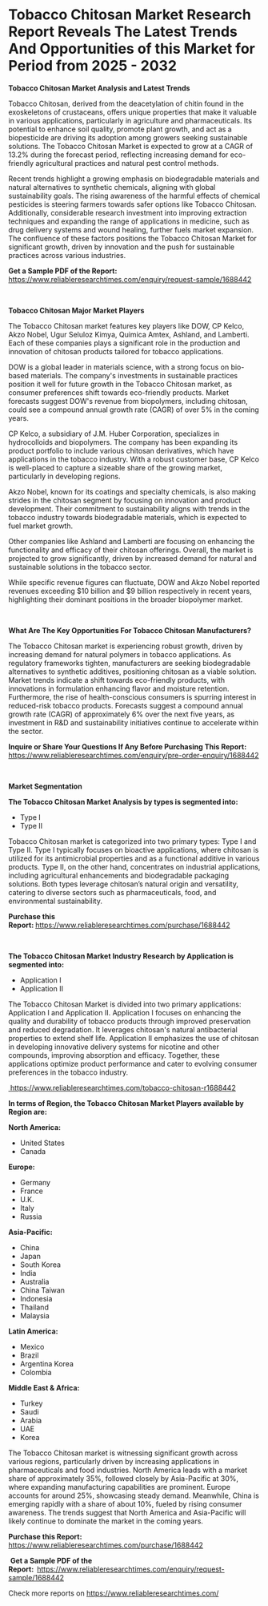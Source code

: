 <p><h1>Tobacco Chitosan Market Research Report Reveals The Latest Trends And Opportunities of this Market for Period from 2025 - 2032</h1></p><p><strong>Tobacco Chitosan Market Analysis and Latest Trends</strong></p>
<p><p>Tobacco Chitosan, derived from the deacetylation of chitin found in the exoskeletons of crustaceans, offers unique properties that make it valuable in various applications, particularly in agriculture and pharmaceuticals. Its potential to enhance soil quality, promote plant growth, and act as a biopesticide are driving its adoption among growers seeking sustainable solutions. The Tobacco Chitosan Market is expected to grow at a CAGR of 13.2% during the forecast period, reflecting increasing demand for eco-friendly agricultural practices and natural pest control methods.</p><p>Recent trends highlight a growing emphasis on biodegradable materials and natural alternatives to synthetic chemicals, aligning with global sustainability goals. The rising awareness of the harmful effects of chemical pesticides is steering farmers towards safer options like Tobacco Chitosan. Additionally, considerable research investment into improving extraction techniques and expanding the range of applications in medicine, such as drug delivery systems and wound healing, further fuels market expansion. The confluence of these factors positions the Tobacco Chitosan Market for significant growth, driven by innovation and the push for sustainable practices across various industries.</p></p>
<p><strong>Get a Sample PDF of the Report:&nbsp;</strong> <a href="https://www.reliableresearchtimes.com/enquiry/request-sample/1688442?utm_campaign=3054&utm_medium=2&utm_source=Github&utm_content=ia&utm_term=26032025&utm_id=tobacco-chitosan">https://www.reliableresearchtimes.com/enquiry/request-sample/1688442</a></p>
<p>&nbsp;</p>
<p><strong>Tobacco Chitosan Major Market Players</strong></p>
<p><p>The Tobacco Chitosan market features key players like DOW, CP Kelco, Akzo Nobel, Ugur Seluloz Kimya, Quimica Amtex, Ashland, and Lamberti. Each of these companies plays a significant role in the production and innovation of chitosan products tailored for tobacco applications.</p><p>DOW is a global leader in materials science, with a strong focus on bio-based materials. The company's investments in sustainable practices position it well for future growth in the Tobacco Chitosan market, as consumer preferences shift towards eco-friendly products. Market forecasts suggest DOW's revenue from biopolymers, including chitosan, could see a compound annual growth rate (CAGR) of over 5% in the coming years.</p><p>CP Kelco, a subsidiary of J.M. Huber Corporation, specializes in hydrocolloids and biopolymers. The company has been expanding its product portfolio to include various chitosan derivatives, which have applications in the tobacco industry. With a robust customer base, CP Kelco is well-placed to capture a sizeable share of the growing market, particularly in developing regions.</p><p>Akzo Nobel, known for its coatings and specialty chemicals, is also making strides in the chitosan segment by focusing on innovation and product development. Their commitment to sustainability aligns with trends in the tobacco industry towards biodegradable materials, which is expected to fuel market growth.</p><p>Other companies like Ashland and Lamberti are focusing on enhancing the functionality and efficacy of their chitosan offerings. Overall, the market is projected to grow significantly, driven by increased demand for natural and sustainable solutions in the tobacco sector.</p><p>While specific revenue figures can fluctuate, DOW and Akzo Nobel reported revenues exceeding $10 billion and $9 billion respectively in recent years, highlighting their dominant positions in the broader biopolymer market.</p></p>
<p>&nbsp;</p>
<p><strong>What Are The Key Opportunities For Tobacco Chitosan Manufacturers?</strong></p>
<p><p>The Tobacco Chitosan market is experiencing robust growth, driven by increasing demand for natural polymers in tobacco applications. As regulatory frameworks tighten, manufacturers are seeking biodegradable alternatives to synthetic additives, positioning chitosan as a viable solution. Market trends indicate a shift towards eco-friendly products, with innovations in formulation enhancing flavor and moisture retention. Furthermore, the rise of health-conscious consumers is spurring interest in reduced-risk tobacco products. Forecasts suggest a compound annual growth rate (CAGR) of approximately 6% over the next five years, as investment in R&D and sustainability initiatives continue to accelerate within the sector.</p></p>
<p><strong>Inquire or Share Your Questions If Any Before Purchasing This Report:</strong> <a href="https://www.reliableresearchtimes.com/enquiry/pre-order-enquiry/1688442?utm_campaign=3054&utm_medium=2&utm_source=Github&utm_content=ia&utm_term=26032025&utm_id=tobacco-chitosan">https://www.reliableresearchtimes.com/enquiry/pre-order-enquiry/1688442</a></p>
<p>&nbsp;</p>
<p><strong>Market Segmentation</strong></p>
<p><strong>The Tobacco Chitosan Market Analysis by types is segmented into:</strong></p>
<p><ul><li>Type I</li><li>Type II</li></ul></p>
<p><p>Tobacco Chitosan market is categorized into two primary types: Type I and Type II. Type I typically focuses on bioactive applications, where chitosan is utilized for its antimicrobial properties and as a functional additive in various products. Type II, on the other hand, concentrates on industrial applications, including agricultural enhancements and biodegradable packaging solutions. Both types leverage chitosan’s natural origin and versatility, catering to diverse sectors such as pharmaceuticals, food, and environmental sustainability.</p></p>
<p><strong>Purchase this Report:&nbsp;</strong><a href="https://www.reliableresearchtimes.com/purchase/1688442?utm_campaign=3054&utm_medium=2&utm_source=Github&utm_content=ia&utm_term=26032025&utm_id=tobacco-chitosan">https://www.reliableresearchtimes.com/purchase/1688442</a></p>
<p>&nbsp;</p>
<p><strong>The Tobacco Chitosan Market Industry Research by Application is segmented into:</strong></p>
<p><ul><li>Application I</li><li>Application II</li></ul></p>
<p><p>The Tobacco Chitosan Market is divided into two primary applications: Application I and Application II. Application I focuses on enhancing the quality and durability of tobacco products through improved preservation and reduced degradation. It leverages chitosan's natural antibacterial properties to extend shelf life. Application II emphasizes the use of chitosan in developing innovative delivery systems for nicotine and other compounds, improving absorption and efficacy. Together, these applications optimize product performance and cater to evolving consumer preferences in the tobacco industry.</p></p>
<p><a href="https://www.reliableresearchtimes.com/tobacco-chitosan-r1688442?utm_campaign=3054&utm_medium=2&utm_source=Github&utm_content=ia&utm_term=26032025&utm_id=tobacco-chitosan">&nbsp;https://www.reliableresearchtimes.com/tobacco-chitosan-r1688442</a></p>
<p><strong>In terms of Region, the Tobacco Chitosan Market Players available by Region are:</strong></p>
<p>
    <p> <strong> North America: </strong>
        <ul>
            <li>United States</li>
            <li>Canada</li>
        </ul>
        </p> 
    <p> <strong> Europe: </strong>
        <ul>
            <li>Germany</li>
            <li>France</li>
            <li>U.K.</li>
            <li>Italy</li>
            <li>Russia</li>
        </ul>
        </p> 
    <p> <strong> Asia-Pacific: </strong>
        <ul>
            <li>China</li>
            <li>Japan</li>
            <li>South Korea</li>
            <li>India</li>
            <li>Australia</li>
            <li>China Taiwan</li>
            <li>Indonesia</li>
            <li>Thailand</li>
            <li>Malaysia</li>
        </ul>
        </p> 
    <p> <strong> Latin America: </strong>
        <ul>
            <li>Mexico</li>
            <li>Brazil</li>
            <li>Argentina Korea</li>
            <li>Colombia</li>
        </ul>
        </p> 
    <p> <strong> Middle East & Africa: </strong>
        <ul>
            <li>Turkey</li>
            <li>Saudi</li>
            <li>Arabia</li>
            <li>UAE</li>
            <li>Korea</li>
        </ul>
    </p>
    </p>
<p><p>The Tobacco Chitosan market is witnessing significant growth across various regions, particularly driven by increasing applications in pharmaceuticals and food industries. North America leads with a market share of approximately 35%, followed closely by Asia-Pacific at 30%, where expanding manufacturing capabilities are prominent. Europe accounts for around 25%, showcasing steady demand. Meanwhile, China is emerging rapidly with a share of about 10%, fueled by rising consumer awareness. The trends suggest that North America and Asia-Pacific will likely continue to dominate the market in the coming years.</p></p>
<p><strong>Purchase this Report: </strong><a href="https://www.reliableresearchtimes.com/purchase/1688442?utm_campaign=3054&utm_medium=2&utm_source=Github&utm_content=ia&utm_term=26032025&utm_id=tobacco-chitosan">https://www.reliableresearchtimes.com/purchase/1688442</a></p>
<p>&nbsp;<strong>Get a Sample PDF of the Report:&nbsp;&nbsp;</strong><a href="https://www.reliableresearchtimes.com/enquiry/request-sample/1688442?utm_campaign=3054&utm_medium=2&utm_source=Github&utm_content=ia&utm_term=26032025&utm_id=tobacco-chitosan">https://www.reliableresearchtimes.com/enquiry/request-sample/1688442</a></p>
<p><strong></strong></p>
<p>Check more reports on <a href="https://www.reliableresearchtimes.com/?utm_campaign=3054&utm_medium=2&utm_source=Github&utm_content=ia&utm_term=26032025&utm_id=tobacco-chitosan">https://www.reliableresearchtimes.com/</a></p>